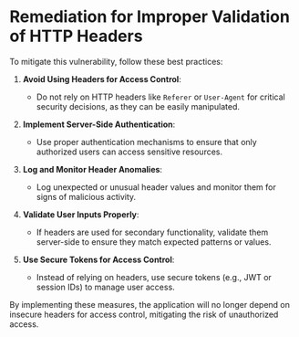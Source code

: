 # Remediation for Improper Validation of HTTP Headers

To mitigate this vulnerability, follow these best practices:

1. **Avoid Using Headers for Access Control**:
   - Do not rely on HTTP headers like `Referer` or `User-Agent` for critical security decisions, as they can be easily manipulated.

2. **Implement Server-Side Authentication**:
   - Use proper authentication mechanisms to ensure that only authorized users can access sensitive resources.

3. **Log and Monitor Header Anomalies**:
   - Log unexpected or unusual header values and monitor them for signs of malicious activity.

4. **Validate User Inputs Properly**:
   - If headers are used for secondary functionality, validate them server-side to ensure they match expected patterns or values.

5. **Use Secure Tokens for Access Control**:
   - Instead of relying on headers, use secure tokens (e.g., JWT or session IDs) to manage user access.

By implementing these measures, the application will no longer depend on insecure headers for access control, mitigating the risk of unauthorized access.